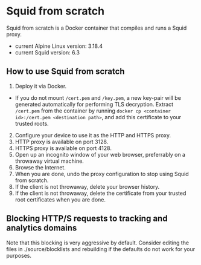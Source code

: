 # Squid from scratch

Squid from scratch is a Docker container that compiles and runs a Squid proxy.

- current Alpine Linux version: 3.18.4
- current Squid version: 6.3

## How to use Squid from scratch

1. Deploy it via Docker.
  - If you do not mount `/cert.pem` and `/key.pem`, a new key-pair will be
    generated automatically for performing TLS decryption. Extract `/cert.pem`
    from the container by running
    `docker cp <container id>:/cert.pem <destination path>`, and add this
    certificate to your trusted roots.
2. Configure your device to use it as the HTTP and HTTPS proxy.
  1. HTTP proxy is available on port 3128.
  2. HTTPS proxy is available on port 4128.
3. Open up an incognito window of your web browser, preferrably on a
   throwaway virtual machine.
4. Browse the Internet.
5. When you are done, undo the proxy configuration to stop using Squid from scratch.
6. If the client is not throwaway, delete your browser history.
7. If the client is not throwaway, delete the certificate from your trusted
   root certificates when you are done.

## Blocking HTTP/S requests to tracking and analytics domains

Note that this blocking is very aggressive by default. Consider editing the files in ./source/blocklists and rebuilding if the defaults do not work for your purposes.
